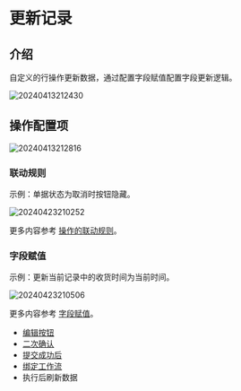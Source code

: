 # 更新记录

## 介绍

自定义的行操作更新数据，通过配置字段赋值配置字段更新逻辑。

![20240413212430](https://static-docs.nocobase.com/20240413212430.png)

## 操作配置项

![20240413212816](https://static-docs.nocobase.com/20240413212816.png)

### 联动规则

示例：单据状态为取消时按钮隐藏。

![20240423210252](https://static-docs.nocobase.com/20240423210252.png)

更多内容参考 [操作的联动规则](/handbook/ui/actions/action-settings/linkage-rule)。

### 字段赋值

示例：更新当前记录中的收货时间为当前时间。

![20240423210506](https://static-docs.nocobase.com/20240423210506.png)

更多内容参考 [字段赋值](handbook/ui/actions/action-settings/assign-values)。

- [编辑按钮](/handbook/ui/actions/action-settings/edit-button)
- [二次确认](/handbook/ui/actions/action-settings/double-check)
- [提交成功后](/handbook/ui/actions/action-settings/affter-successful)
- [绑定工作流](/handbook/ui/actions/action-settings/bind-workflow)
- 执行后刷新数据
